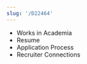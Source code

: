 ```yaml
---
slug: '/D22464'
---
```


- Works in Academia
- Resume
- Application Process
- Recruiter Connections

